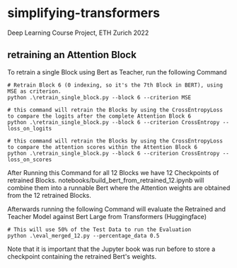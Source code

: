 # simplifying-transformers
Deep Learning Course Project, ETH Zurich 2022


## retraining an Attention Block

To retrain a single Block using Bert as Teacher, run the following Command

```shell
# Retrain Block 6 (0 indexing, so it's the 7th Block in BERT), using MSE as criterion.
python .\retrain_single_block.py --block 6 --criterion MSE

# this command will retrain the Blocks by using the CrossEntropyLoss to compare the logits after the complete Attention Block 6
python .\retrain_single_block.py --block 6 --criterion CrossEntropy --loss_on_logits

# this command will retrain the Blocks by using the CrossEntropyLoss to compare the attention scores within the Attention Block 6
python .\retrain_single_block.py --block 6 --criterion CrossEntropy --loss_on_scores
```

After Running this Command for all 12 Blocks we have 12 Checkpoints of retrained Blocks.
notebooks/build_bert_from_retrained_12.ipynb will combine them into a runnable Bert where the Attention weights are obtained from the 12 retrained Blocks.

Afterwards running the following Command will evaluate the Retrained and Teacher Model against Bert Large from Transformers (Huggingface)

```shell
# This will use 50% of the Test Data to run the Evaluation
python .\eval_merged_12.py --percentage_data 0.5
```

Note that it is important that the Jupyter book was run before to store a checkpoint containing the retrained Bert's weights.
